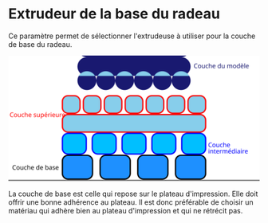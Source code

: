 Extrudeur de la base du radeau
====
Ce paramètre permet de sélectionner l'extrudeuse à utiliser pour la couche de base du radeau.

![Où se trouve la couche de base dans le radeau](../images/raft_dimensions_simplified_fr.svg)

La couche de base est celle qui repose sur le plateau d'impression. Elle doit offrir une bonne adhérence au plateau. Il est donc préférable de choisir un matériau qui adhère bien au plateau d'impression et qui ne rétrécit pas.
